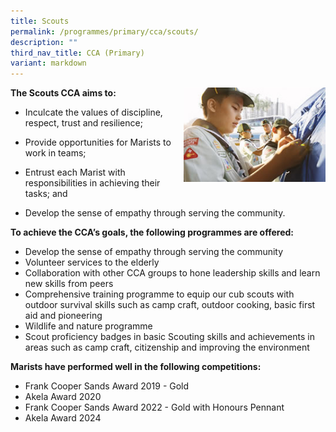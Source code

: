 ```yaml
---
title: Scouts
permalink: /programmes/primary/cca/scouts/
description: ""
third_nav_title: CCA (Primary)
variant: markdown
---
```

<img align="right" src="/images/CCA/Primary/Cub%20Scout.jpg" style="width:45%">


**The Scouts CCA aims to:**&nbsp;

*   Inculcate the values of discipline, respect, trust and resilience;
*   Provide opportunities for Marists to work in teams;  
    
*   Entrust each Marist with responsibilities in achieving their tasks; and  
    
*   Develop the sense of empathy through serving the community.  
    

**To achieve the CCA’s goals, the following programmes are offered:**&nbsp;

*   Develop the sense of empathy through serving the community
*   Volunteer services to the elderly
*   Collaboration with other CCA groups to hone leadership skills and learn new skills from peers
*   Comprehensive training programme to equip our cub scouts with outdoor survival skills such as camp craft, outdoor cooking, basic first aid and pioneering
*   Wildlife and nature programme
*   Scout proficiency badges in basic Scouting skills and achievements in areas such as camp craft, citizenship and improving the environment  
      
    

**Marists have performed well in the following competitions:**&nbsp;

*   Frank Cooper Sands Award 2019 - Gold
*   Akela Award 2020
*   Frank Cooper Sands Award 2022 - Gold with Honours Pennant
*   Akela Award 2024